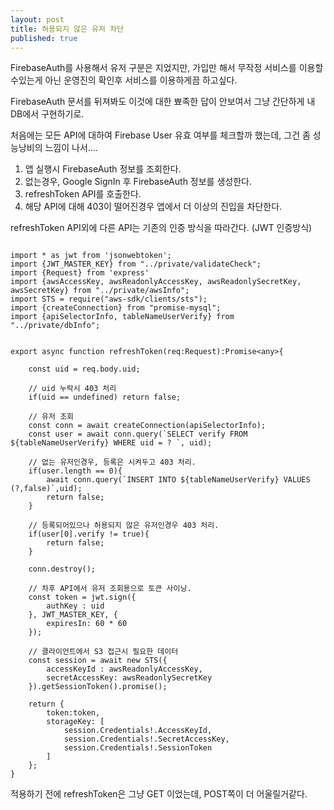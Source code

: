 ```yaml
---
layout: post
title: 허용되지 않은 유저 차단
published: true
---
```

FirebaseAuth를 사용해서 유저 구분은 지었지만, 가입만 해서 무작정 서비스를 이용할수있는게 아닌 운영진의 확인후 서비스를 이용하게끔 하고싶다.

FirebaseAuth 문서를 뒤져봐도 이것에 대한 뾰족한 답이 안보여서 그냥 간단하게 내 DB에서 구현하기로.

처음에는 모든 API에 대하여 Firebase User 유효 여부를 체크할까 했는데, 그건 좀 성능낭비의 느낌이 나서....

1. 앱 실행시 FirebaseAuth 정보를 조회한다.
2. 없는경우, Google SignIn 후 FirebaseAuth 정보를 생성한다.
3. refreshToken API를 호출한다.
4. 해당 API에 대해 403이 떨어진경우 앱에서 더 이상의 진입을 차단한다.

refreshToken API외에 다른 API는 기존의 인증 방식을 따라간다. (JWT 인증방식)


```

import * as jwt from 'jsonwebtoken';
import {JWT_MASTER_KEY} from "../private/validateCheck";
import {Request} from 'express'
import {awsAccessKey, awsReadonlyAccessKey, awsReadonlySecretKey, awsSecretKey} from "../private/awsInfo";
import STS = require("aws-sdk/clients/sts");
import {createConnection} from "promise-mysql";
import {apiSelectorInfo, tableNameUserVerify} from "../private/dbInfo";


export async function refreshToken(req:Request):Promise<any>{

    const uid = req.body.uid;

    // uid 누락시 403 처리
    if(uid == undefined) return false;

    // 유저 조회
    const conn = await createConnection(apiSelectorInfo);
    const user = await conn.query(`SELECT verify FROM ${tableNameUserVerify} WHERE uid = ? `, uid);

    // 없는 유저인경우, 등록은 시켜두고 403 처리.
    if(user.length == 0){
        await conn.query(`INSERT INTO ${tableNameUserVerify} VALUES (?,false)`,uid);
        return false;
    }
    
    // 등록되어있으나 허용되지 않은 유저인경우 403 처리.
    if(user[0].verify != true){
        return false;
    }

    conn.destroy();

    // 차후 API에서 유저 조회용으로 토큰 사이닝.
    const token = jwt.sign({
        authKey : uid
    }, JWT_MASTER_KEY, {
        expiresIn: 60 * 60
    });

    // 클라이언트에서 S3 접근시 필요한 데이터
    const session = await new STS({
        accessKeyId : awsReadonlyAccessKey,
        secretAccessKey: awsReadonlySecretKey
    }).getSessionToken().promise();

    return {
        token:token,
        storageKey: [
            session.Credentials!.AccessKeyId,
            session.Credentials!.SecretAccessKey,
            session.Credentials!.SessionToken
        ]
    };
}
```

적용하기 전에 refreshToken은 그냥 GET 이었는데, POST쪽이 더 어울릴거같다.








    


